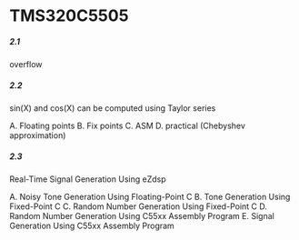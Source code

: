 # TMS320C5505

##### 2.1 
overflow

##### 2.2
sin(X) and cos(X) can be computed using Taylor series

A. Floating points
B. Fix points
C. ASM
D. practical (Chebyshev approximation)


##### 2.3 
Real-Time Signal Generation Using eZdsp

A. Noisy Tone Generation Using Floating-Point C
B. Tone Generation Using Fixed-Point C
C. Random Number Generation Using Fixed-Point C
D. Random Number Generation Using C55xx Assembly Program
E. Signal Generation Using C55xx Assembly Program
